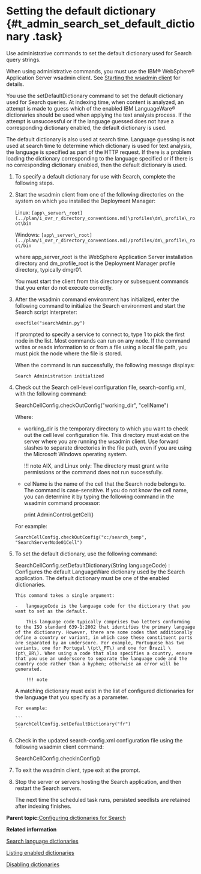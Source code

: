 # Setting the default dictionary {#t_admin_search_set_default_dictionary .task}

Use administrative commands to set the default dictionary used for Search query strings.

When using administrative commands, you must use the IBM® WebSphere® Application Server wsadmin client. See [Starting the wsadmin client](t_admin_wsadmin_starting.md) for details.

You use the setDefaultDictionary command to set the default dictionary used for Search queries. At indexing time, when content is analyzed, an attempt is made to guess which of the enabled IBM LanguageWare® dictionaries should be used when applying the text analysis process. If the attempt is unsuccessful or if the language guessed does not have a corresponding dictionary enabled, the default dictionary is used.

The default dictionary is also used at search time. Language guessing is not used at search time to determine which dictionary is used for text analysis, the language is specified as part of the HTTP request. If there is a problem loading the dictionary corresponding to the language specified or if there is no corresponding dictionary enabled, then the default dictionary is used.

1.  To specify a default dictionary for use with Search, complete the following steps.
2.  Start the wsadmin client from one of the following directories on the system on which you installed the Deployment Manager:

    Linux: `[app\_server\_root](../plan/i_ovr_r_directory_conventions.md)\profiles\dm\_profile\_root\bin`

    Windows: `[app\_server\_root](../plan/i_ovr_r_directory_conventions.md)/profiles/dm\_profile\_root/bin`

    where app\_server\_root is the WebSphere Application Server installation directory and dm\_profile\_root is the Deployment Manager profile directory, typically dmgr01.

    You must start the client from this directory or subsequent commands that you enter do not execute correctly.

3.  After the wsadmin command environment has initialized, enter the following command to initialize the Search environment and start the Search script interpreter:

    ```
    execfile("searchAdmin.py")
    ```

    If prompted to specify a service to connect to, type 1 to pick the first node in the list. Most commands can run on any node. If the command writes or reads information to or from a file using a local file path, you must pick the node where the file is stored.

    When the command is run successfully, the following message displays:

    ```
    Search Administration initialized
    ```

4.  Check out the Search cell-level configuration file, search-config.xml, with the following command:

    SearchCellConfig.checkOutConfig\("working\_dir", "cellName"\)

    Where:

    -   working\_dir is the temporary directory to which you want to check out the cell level configuration file. This directory must exist on the server where you are running the wsadmin client. Use forward slashes to separate directories in the file path, even if you are using the Microsoft Windows operating system.

        !!! note
    AIX, and Linux only: The directory must grant write permissions or the command does not run successfully.

    -   cellName is the name of the cell that the Search node belongs to. The command is case-sensitive. If you do not know the cell name, you can determine it by typing the following command in the wsadmin command processor:

        print AdminControl.getCell\(\)

    For example:

    ```
    SearchCellConfig.checkOutConfig("c:/search_temp", "SearchServerNode01Cell")
    ```

5.  To set the default dictionary, use the following command:

    SearchCellConfig.setDefaultDictionary\(String languageCode\)
    :   Configures the default LanguageWare dictionary used by the Search application. The default dictionary must be one of the enabled dictionaries.

        This command takes a single argument:

        -   languageCode is the language code for the dictionary that you want to set as the default.

            This language code typically comprises two letters conforming to the ISO standard 639-1:2002 that identifies the primary language of the dictionary. However, there are some codes that additionally define a country or variant, in which case these constituent parts are separated by an underscore. For example, Portuguese has two variants, one for Portugal \(pt\_PT\) and one for Brazil \(pt\_BR\). When using a code that also specifies a country, ensure that you use an underscore to separate the language code and the country code rather than a hyphen; otherwise an error will be generated.

            !!! note
    A matching dictionary must exist in the list of configured dictionaries for the language that you specify as a parameter.

        For example:

        ```
        SearchCellConfig.setDefaultDictionary("fr")
        ```

6.  Check in the updated search-config.xml configuration file using the following wsadmin client command:

    SearchCellConfig.checkInConfig\(\)

7.  To exit the wsadmin client, type exit at the prompt.

8.  Stop the server or servers hosting the Search application, and then restart the Search servers.

    The next time the scheduled task runs, persisted seedlists are retained after indexing finishes.


**Parent topic:**[Configuring dictionaries for Search](../admin/c_admin_search_configure_dictionaries.md)

**Related information**  


[Search language dictionaries](../admin/r_admin_search_dictionaries.md)

[Listing enabled dictionaries](../admin/t_admin_search_list_dictionary.md)

[Disabling dictionaries](../admin/t_admin_search_delete_dictionary.md)

